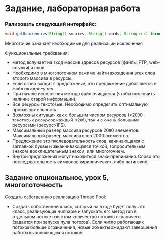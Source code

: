 # Задание, лабораторная работа
### Рализовать следующий интерфейс:

```java
void getOccurencies(String[] sources, String[] words, String res) throws …;
```

Многоточие означает необходимые для реализации исключения

Функциональные требования: 
- метод получает на вход массив адресов ресурсов (файлы, FTP, web-ссылки) и слов. 
- Необходимо в многопоточном режиме найти вхождения всех слов второго массива в ресурсы. 
- Если слово входит в предложение, это предложение добавляется в файл по адресу res. 
- При начале исполнения метода файл очищается (чтобы исключить наличие старой информации).
- Все ресурсы текстовые. Необходимо определить оптимальную производительность. 
- Возможны ситуации как с большим числом ресурсов (>2000 текстовых ресурсов каждый <2кб), так и с очень большими ресурсами (ресурс>1ГБ).
- Максимальный размер массива ресурсов 2000 элементов. Максимальный размер массива слов 2000 элементов. 
- Предложение это последовательность слов, начинающаяся с заглавной буквы и заканчивающаяся точкой, вопросительным знаком, восклицательным знаком, или многоточием. 
- Внутри предложения могут находиться знаки препинания. Слово это последовательность символов кириллических, либо латинских.
 
## Задание опциональное, урок 5, многопоточность
Создать собственную реализацию Thread Pool:
- Создать собственный класс, который на входе будет получать класс, реализующий Runnable и запускать его метод run в отдельном потоке при этом количество потоков ограничено (задается при запуске пула потоков). Если число работающих потоков больше ограничения, новые объекты ожидают завершения работы выполняющихся потоков.